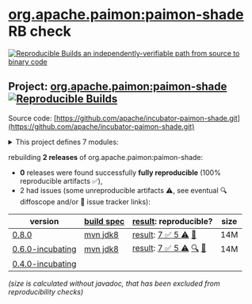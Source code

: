 [org.apache.paimon:paimon-shade](https://central.sonatype.com/artifact/org.apache.paimon/paimon-shade/versions) RB check
=======

[![Reproducible Builds](https://reproducible-builds.org/images/logos/rb.svg) an independently-verifiable path from source to binary code](https://reproducible-builds.org/)

## Project: [org.apache.paimon:paimon-shade](https://central.sonatype.com/artifact/org.apache.paimon/paimon-shade/versions) [![Reproducible Builds](https://img.shields.io/endpoint?url=https://raw.githubusercontent.com/jvm-repo-rebuild/reproducible-central/master/content/org/apache/paimon/shade/badge.json)](https://github.com/jvm-repo-rebuild/reproducible-central/blob/master/content/org/apache/paimon/shade/README.md)

Source code: [https://github.com/apache/incubator-paimon-shade.git](https://github.com/apache/incubator-paimon-shade.git)

<details><summary>This project defines 7 modules:</summary>

* [org.apache.paimon:paimon-shade](https://central.sonatype.com/artifact/org.apache.paimon/paimon-shade/overview)
* [org.apache.paimon:paimon-shade-caffeine-2](https://central.sonatype.com/artifact/org.apache.paimon/paimon-shade-caffeine-2/overview)
* [org.apache.paimon:paimon-shade-guava-30](https://central.sonatype.com/artifact/org.apache.paimon/paimon-shade-guava-30/overview)
* [org.apache.paimon:paimon-shade-jackson-2](https://central.sonatype.com/artifact/org.apache.paimon/paimon-shade-jackson-2/overview)
* [org.apache.paimon:paimon-shade-jackson-module-jsonSchema-2](https://central.sonatype.com/artifact/org.apache.paimon/paimon-shade-jackson-module-jsonSchema-2/overview)
* [org.apache.paimon:paimon-shade-jackson-parent](https://central.sonatype.com/artifact/org.apache.paimon/paimon-shade-jackson-parent/overview)
* [org.apache.paimon:paimon-shade-netty-4](https://central.sonatype.com/artifact/org.apache.paimon/paimon-shade-netty-4/overview)
</details>

rebuilding **2 releases** of org.apache.paimon:paimon-shade:
- **0** releases were found successfully **fully reproducible** (100% reproducible artifacts :white_check_mark:),
- 2 had issues (some unreproducible artifacts :warning:, see eventual :mag: diffoscope and/or :memo: issue tracker links):

| version | [build spec](/BUILDSPEC.md) | [result](https://reproducible-builds.org/docs/jvm/): reproducible? | size |
| -- | --------- | ------ | -- |
| [0.8.0](https://central.sonatype.com/artifact/org.apache.paimon/paimon-shade/0.8.0/pom) | [mvn jdk8](paimon-shade-0.8.0.buildspec) | [result](paimon-shade-0.8.0.buildinfo): [7 :white_check_mark:  5 :warning:](paimon-shade-0.8.0.buildcompare) [:memo:](https://github.com/apache/incubator-paimon-shade/pull/18) | 14M |
| [0.6.0-incubating](https://central.sonatype.com/artifact/org.apache.paimon/paimon-shade/0.6.0-incubating/pom) | [mvn jdk8](paimon-shade-0.6.0-incubating.buildspec) | [result](paimon-shade-0.6.0-incubating.buildinfo): [7 :white_check_mark:  5 :warning:](paimon-shade-0.6.0-incubating.buildcompare) [:mag:](paimon-shade-0.6.0-incubating.diffoscope) [:memo:](https://github.com/apache/incubator-paimon-shade/pull/18) | 14M |
| [0.4.0-incubating](https://central.sonatype.com/artifact/org.apache.paimon/paimon-shade/0.4.0-incubating/pom) | | | |

<i>(size is calculated without javadoc, that has been excluded from reproducibility checks)</i>
